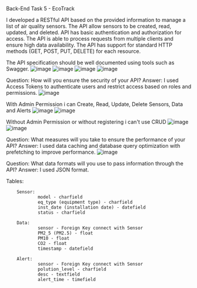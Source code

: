 Back-End Task 5 - EcoTrack



I developed a RESTful API based on the provided information to manage a list of air quality sensors. 
The API allow sensors to be created, read, updated, and deleted. 
API has basic authentication and authorization for access. 
The API is able to process requests from multiple clients and ensure high data availability.
The API has support for standard HTTP methods (GET, POST, PUT, DELETE) for each resource.





The API specification should be well documented using tools such as Swagger.
![image](https://github.com/Tumbler-3/EcoTrack/assets/73570792/886144b1-a94b-4ca7-9f17-9cb16b168120) ![image](https://github.com/Tumbler-3/EcoTrack/assets/73570792/6abed650-720e-437f-9bd9-c38fab8cbf48)
![image](https://github.com/Tumbler-3/EcoTrack/assets/73570792/a6c3549a-5bf5-419e-943e-de0ec5bb0ebd) ![image](https://github.com/Tumbler-3/EcoTrack/assets/73570792/3e8ccca6-3f08-44a6-a0c0-8affee203610)



Question: How will you ensure the security of your API? 
Answer: I used Access Tokens to authenticate users and restrict access based on roles and permissions.
![image](https://github.com/Tumbler-3/EcoTrack/assets/73570792/6514face-7716-416c-a05a-b2c9d9bd06cf)


With Admin Permission i can Create, Read, Update, Delete Sensors, Data and Alerts
![image](https://github.com/Tumbler-3/EcoTrack/assets/73570792/ac298921-d593-445a-a6ad-9d40a2bb6dc8)
![image](https://github.com/Tumbler-3/EcoTrack/assets/73570792/7a89792b-f066-4f89-ba4d-92478f37d3c5)


Without Admin Permission or without registering i can't use CRUD
![image](https://github.com/Tumbler-3/EcoTrack/assets/73570792/edbdab2a-f77e-49a3-81cc-27a35c2896c6)
![image](https://github.com/Tumbler-3/EcoTrack/assets/73570792/d90571cd-6477-4a50-8082-f1799fd37d38)


Question: What measures will you take to ensure the performance of your API? 
Answer: I used data caching and database query optimization with prefetching to improve performance.
![image](https://github.com/Tumbler-3/EcoTrack/assets/73570792/011b9924-d30b-4dac-b6b3-600b4ea648d8)


Question: What data formats will you use to pass information through the API? 
Answer: I used JSON format.

Tables:
        
        Sensor:
                model - charfield
                eq_type (equipment type) - charfield
                inst_date (installation date) - datefield
                status - charfield

        Data:
                sensor - Foreign Key connect with Sensor
                PM2_5 (PM2.5) - float
                PM10 - float
                CO2 - float
                timestamp - datefield

        Alert:
                sensor - Foreign Key connect with Sensor
                polution_level - charfield
                desc - textfield
                alert_time - timefield





